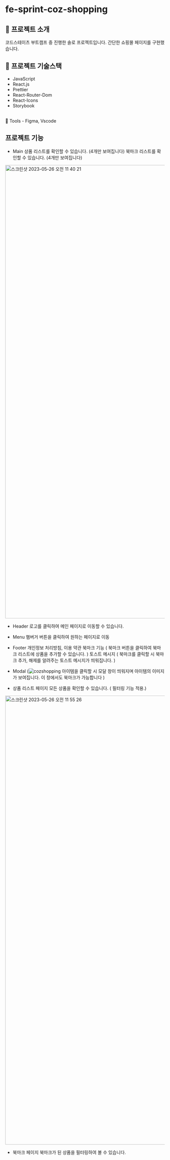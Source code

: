 # fe-sprint-coz-shopping 

## 📍 프로젝트 소개
코드스테이츠 부트캠프 중 진행한 솔로 프로젝트입니다.
간단한 쇼핑몰 페이지를 구현했습니다.

## 📍 프로젝트 기술스택
- JavaScript
- React.js
- Prettier
- React-Router-Dom
- React-Icons
- Storybook
<br/>
📍 Tools
- Figma, Vscode

## 프로젝트 기능

- Main
상품 리스트를 확인할 수 있습니다. (4개만 보여집니다)
북마크 리스트를 확인할 수 있습니다. (4개만 보여집니다)
<img width="1432" alt="스크린샷 2023-05-26 오전 11 40 21" src="https://github.com/hyo-4/fe-sprint-coz-shopping/assets/70904075/86c38180-6e19-4bdc-b602-d8dda149a806">

- Header
로고를 클릭하여 메인 페이지로 이동할 수 있습니다.
- Menu
햄버거 버튼을 클릭하여 원하는 페이지로 이동 
- Footer
개인정보 처리방침, 이용 약관
북마크 기능 ( 북마크 버튼을 클릭하여 북마크 리스트에 상품을 추가할 수 있습니다. )
토스트 메시지 ( 북마크를 클릭할 시 북마크 추가, 해제를 알려주는 토스트 메시지가 띄워집니다. )
- Modal 
(![cozshopping](https://github.com/hyo-4/fe-sprint-coz-shopping/assets/70904075/47b1da15-c654-47f9-9aa4-863cd52c4dca)
아이템을 클릭할 시 모달 창이 띄워지며 아이템의 이미지가 보여집니다. 이 창에서도 북마크가 가능합니다 )

- 상품 리스트 페이지
모든 상품을 확인할 수 있습니다. ( 필터링 기능 적용.)
<img width="1418" alt="스크린샷 2023-05-26 오전 11 55 26" src="https://github.com/hyo-4/fe-sprint-coz-shopping/assets/70904075/08927656-8176-4a64-9a3f-c03a9340935a">


- 북마크 페이지
북마크가 된 상품을 필터링하여 볼 수 있습니다.
